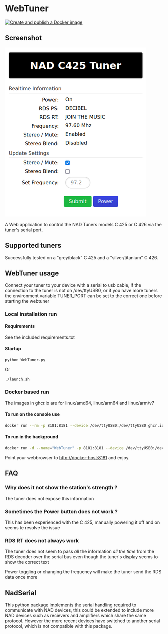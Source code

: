# WebTuner

[![Create and publish a Docker image](https://github.com/bkram/PyNadTuner/actions/workflows/buildx.yml/badge.svg?branch=main)](https://github.com/bkram/PyNadTuner/actions/workflows/buildx.yml)

## Screenshot

![Screenshot.png](pics/Screenshot.png)

A Web application to control the NAD Tuners models C 425 or C 426 via the tuner's serial port.

## Supported tuners

Successfully tested on a "grey/black" C 425 and a "silver/titanium" C 426.

## WebTuner usage

Connect your tuner to your device with a serial to usb cable, if the connection to the tuner is not on /dev/ttyUSB0, or if you have more tuners the environment variable TUNER_PORT can be set to the correct one before starting the webtuner

### Local installation run

#### Requirements

See the included requirements.txt

#### Startup

```bash
python WebTuner.py
```

Or

```bash
./launch.sh
```

### Docker based run

The images in ghcr.io are for linux/amd64, linux/arm64 and linux/arm/v7

#### To run on the console use

```sh
docker run --rm -p 8181:8181 --device /dev/ttyUSB0:/dev/ttyUSB0 ghcr.io/bkram/pynadtuner:latest
```

#### To run in the background

```sh
docker run -d --name="WebTuner" -p 8181:8181 --device /dev/ttyUSB0:/dev/ttyUSB0 --restart unless-stopped ghcr.io/bkram/pynadtuner:latest
```

Point your webbrowser to <http://docker-host:8181> and enjoy.

## FAQ

### Why does it not show the station's strength ?

The tuner does not expose this information

### Sometimes the Power button does not work ?

This has been experienced with the C 425, manually powering it off and on seems te resolve the issue

### RDS RT does not always work

The tuner does not seem to pass *all* the information *all the time* from the RDS decoder over the serial bus even though the tuner's display seems to show the correct text

Power toggling or changing the frequency will make the tuner send the RDS data once more

## NadSerial

This python package implements the serial handling required to communicate with NAD devices, this could be extended to include more NAD devices such as recievers and amplifiers which share the same protocol.
However the more recent devices have switched to another serial protocol, which is not compatible with this package.
